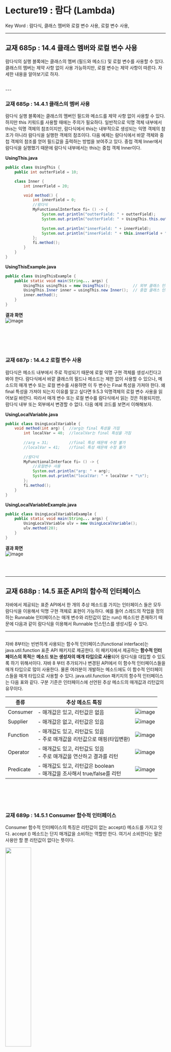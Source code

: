# Lecture19 : 람다 (Lambda)
Key Word : 람다식, 클래스 멤버와 로컬 변수 사용, 로컬 변수 사용,

<hr/>


 ## 교재 685p : 14.4 클래스 멤버와 로컬 변수 사용   
     
 람다식의 실행 블록에는 클래스의 멤버 (필드와 메소드) 및 로컬 변수를 사용할 수 있다. 클래스의 멤버는 제약 사항 없이 사용 가능하지만, 로컬 변수는 제약 사항이 따른다. 자세한 내용을 알아보기로 하자.   
   

<br/>
---
 
 ### 교재 685p : 14.4.1 클래스의 멤버 사용   
       
 람다식 실행 블록에는 클래스의 멤버인 필드와 메소드를 제약 사항 없이 사용할 수 있다. 하지만 this 키워드를 사용할 때에는 주의가 필요하다. 일반적으로 익명 객체 내부에서 this는 익명 객체의 참조이지만, 람다식에서 this는 내부적으로 생성되는 익명 객체의 참조가 아니라 람다식을 실행한 객체의 참조이다. 다음 예제는 람다식에서 바깥 객체와 중첩 객체의 참조를 얻어 필드값을 출력하는 방법을 보여주고 있다. 중첩 객체 Inner에서 람다식을 실행했기 때문에 람다식 내부에서는 this는 중첩 객체 Inner이다.   
    
**UsingThis.java**
```java
public class UsingThis {
	public int outterField = 10;

	class Inner {
		int innerField = 20;

		void method() {
			int innerField = 0;
			//람다식
			MyFunctionalInterface fi= () -> {
				System.out.println("outterField: " + outterField);
				System.out.println("outterField: " + UsingThis.this.outterField + "\n");
				
				System.out.println("innerField: " + innerField);
				System.out.println("innerField: " + this.innerField + "\n");
			};
			fi.method();
		}
	}
}
```

**UsingThisExample.java**
```java
public class UsingThisExample {
	public static void main(String... args) {
		UsingThis usingThis = new UsingThis();			// 외부 클래스 인스턴스 생성
		UsingThis.Inner inner = usingThis.new Inner();	// 중첩 클래스 인스턴스 생성
		inner.method();
	}
}
```
   
**결과 화면**   
![image](https://user-images.githubusercontent.com/84966961/124049824-45e9f280-da54-11eb-8e69-356c160e39f1.png)


<br/><br/>
---
 
 ### 교재 687p : 14.4.2 로컬 변수 사용   
   
 람다식은 메소드 내부에서 주로 작성되기 때문에 로컬 익명 구현 객체를 생성시킨다고 봐야 한다. 람다식에서 바깥 클래스의 필드나 메소드는 제한 없이 사용할 수 있으나, 메소드의 매개 변수 또는 로컬 변수를 사용하면 이 두 변수는 Final 특성을 가져야 한다. 왜 final 특성을 가져야 되는지 이유를 알고 싶다면 9.5.3 익명객체의 로컬 변수 사용을 읽어보길 바란다. 따라서 매개 변수 또는 로컬 변수를 람다식에서 읽는 것은 허용되지만, 람다식 내부 또는 외부에서 변경할 수 없다. 다음 예제 코드를 보면서 이해해보자.   
   
   
**UsingLocalVariable.java**
```java
public class UsingLocalVariable {
	void method(int arg) {  //arg는 final 특성을 가짐
		int localVar = 40; 	//localVar는 final 특성을 가짐
		
		//arg = 31;  		//final 특성 때문에 수정 불가
		//localVar = 41; 	//final 특성 때문에 수정 불가
        
		//람다식
		MyFunctionalInterface fi= () -> {
			//로컬변수 사용
			System.out.println("arg: " + arg); 
			System.out.println("localVar: " + localVar + "\n");
		};
		fi.method();
	}
}
```

**UsingLocalVariableExample.java**
```java
public class UsingLocalVariableExample {
	public static void main(String... args) {
		UsingLocalVariable ulv = new UsingLocalVariable();
		ulv.method(20);
	}
}
```

**결과 화면**   
![image](https://user-images.githubusercontent.com/84966961/124049853-5306e180-da54-11eb-8560-9ea46b9a792d.png)





<br/><br/>
<hr/>

 ## 교재 688p : 14.5 표준 API의 함수적 인터페이스    
   
 자바에서 제공되는 표준 API에서 한 개의 추상 메소드를 가지는 인터페이스 들은 모두 람다식을 이용해서 익명 구현 객체로 표현이 가능하다. 예를 들어 스레드의 작업을 정의하는 Runnable 인터페이스는 매개 변수와 리턴값이 없는 run() 메소드만 존재하기 때문에 다음과 같이 람다식을 이용해서 Runnable 인스턴스를 생성시킬 수 있다.   
   
****
```java

```
   
 자바 8부터는 빈번하게 사용되는 함수적 인터페이스(functional interface)는 java.util.function 표준 API 패키지로 제공한다. 이 패키지에서 제공하는 **함수적 인터페이스의 목적**은 **메소드 또는 생성자의 매개 타입으로 사용**되어 람다식을 대입할 수 있도록 하기 위해서이다. 자바 8 부터 추가되거나 변경된 API에서 이 함수적 인터페이스들을 매개 타입으로 많이 사용한다. 물론 여러분이 개발하는 메소드에도 이 함수적 인터페이스들을 매개 타입으로 사용할 수 있다. java.util.function 패키지의 함수적 인터페이스는 다음 표와 같다. 구분 기준은 인터페이스에 선언된 추상 메소드의 매개값과 리턴값의 유무이다.

| 종류 | 추상 메소드 특징 |   |
|---------|----------|---------|
| Consumer | - 매개값은 있고, 리턴값은 없음 | ![image](https://user-images.githubusercontent.com/84966961/124051115-d295b000-da56-11eb-9719-df201b6eb39d.png) |
| Supplier | - 매개값은 없고, 리턴값은 있음 | ![image](https://user-images.githubusercontent.com/84966961/124051502-9282fd00-da57-11eb-876e-d110be2ff3ab.png) |
| Function | - 매개값도 있고, 리턴값도 있음<br> - 주로 매개값을 리턴값으로 매핑(타입변환) | ![image](https://user-images.githubusercontent.com/84966961/124051490-8f880c80-da57-11eb-812a-3ab2e8c37dc4.png) |
| Operator | - 매개값도 있고, 리턴값도 있음<br> - 주로 매개값을 연산하고 결과를 리턴 | ![image](https://user-images.githubusercontent.com/84966961/124051516-99aa0b00-da57-11eb-897c-d9c51b458e9b.png) |
| Predicate | - 매개값도 있고, 리턴값은 boolean<br> - 매개값을 조사해서 true/false를 리턴 | ![image](https://user-images.githubusercontent.com/84966961/124051524-9d3d9200-da57-11eb-938b-d51acd1dc484.png) |




<br/><br/>
---

 ### 교재 689p : 14.5.1 Consumer 함수적 인터페이스    
   
 Consumer 함수적 인터페이스의 특징은 리턴값이 없는 accept() 메소드를 가지고 잇다. accept () 메소드는 단지 매개값을 소비하는 역할만 한다. 여기서 소비한다는 말은 사용만 할 뿐 리턴값이 없다는 뜻이다.   
   
<img src="https://user-images.githubusercontent.com/84966961/124051115-d295b000-da56-11eb-9719-df201b6eb39d.png" width="40%">   
   
 매개 변수의 타입과 수에 따라서 아래와 같은 Consumer들이 있다.     
   
 인터페이스명 | 추상 메소드 | 설명
--------|--------|---
Consumer | void accept(T t) | 객체 T를 받아 소비
BiConsumer<T, U> | void accept(T t, U u) | 객체 T와 U를 받아 소비
DoubleConsumer | void accept(double value) | double 값을 받아 소비
IntConsumer | void accept(int value) | int값을 받아 소비
LongConsumer | void accept(long value) | long 값을 받아 소비
ObjDoubleConsumer | void accept(T t, double value) | 객체 T와 double 값을 받아 소비
ObjIntConsumer | void accept(T t, int value) | 객체 T와 int 값을 받아 소비
ObjLongConsumer | void accept(T t, long value) | 객체 T와 long 값을 받아 소비
    
 `Consumer<T>` 인터페이스를 타겟 타입으로 하는 람다식은 다음과같이 작성할 수 있다. accept() 메소드는 매개값으로 T 객체 하나를 가지므로 람다식도 한 개의 매개 변수를 사용한다. 타입 파라미터 T에 String이 대입되었기 때문에 람다식의 t 매개 변수 타입은 String이 된다.   

```java
 Consumer<String> consumer = t -> { t를 소비하는 실행문 };
```
   

#### 예제
   
**ConsumerExample.java**
```java
public class ConsumerExample {
	public static void main(String[] args) {
		Consumer<String> consumer = t -> System.out.println(t + "8");
		consumer.accept("java");
		
		BiConsumer<String, String> bigConsumer = (t, u) -> System.out.println(t + u);
		bigConsumer.accept("Java", "8");
		
		DoubleConsumer doubleConsumer = d -> System.out.println("Java" + d);
		doubleConsumer.accept(8.0);
		
		ObjIntConsumer<String> objIntConsumer = (t, i) -> System.out.println(t + i);
		objIntConsumer.accept("Java", 8);
	}
}

```



<br/><br/>
---

 ### 교재 692p : 14.5.2 Supplier 함수적 인터페이스    
   
 Supplier 함수적 인터페이스의 특징은 매개 변수가 없고 리턴값이 있는 getXXX() 메소드를 가지고 있다. 이 메소드들은 실행 후 호출한 곳으로 데이터를 리턴(공급)하는 역할을 한다.   
   
<img src="https://user-images.githubusercontent.com/84966961/124051502-9282fd00-da57-11eb-876e-d110be2ff3ab.png" width="40%">   
   
리턴 타입에 따라서 아래와 같은 Supplier 함수적 인터페이스들이 있다.

인터페이스명 | 추상 메소드 | 설명
-------|--------|---
Supplier | T.get() | T 객체를 리턴
BooleanSupplier | boolean getAsBoolean() | boolean 값을 리턴
DoubleSupplier | double getAsDouble() | double 값을 리턴
IntSupplier | int getAsInt() | int 값을 리턴
LongSupplier | long getAsLong() | long 값을 리턴



#### 예제
   
**SupplierExample.java**
```java
public class SupplierExample {
	public static void main(String[] args) {
		IntSupplier intSupplier = () -> {
			int num = (int) (Math.random() * 6) + 1;
			return num;
		};
		
		int num = intSupplier.getAsInt();			// 1 ~ 6 랜덤 리턴
		System.out.println("눈의 수: " + num);		
	}
}
```







<br/><br/>
---

 ### 교재 693p : 14.5.3 Function 함수적 인터페이스    
   
 Function 함수적 인터페이스의 특징은 매개값과 리턴값이 있는 applyXXX() 메소드를 가지고 있다. 이 메소드 들은 매개값을 리턴값으로 매핑(타입 변환)하는 역할을 한다.   
    
<img src="https://user-images.githubusercontent.com/84966961/124051490-8f880c80-da57-11eb-812a-3ab2e8c37dc4.png" width="40%">   
   
 매개 변수 타입과 리턴 타입에 따라서 아래와 같은 Function 함수적 인터페이스들이 있다.
   
인터페이스명 | 추상메서드 | 설명
-------|-------|---
Function<T,R> | R apply(T t) | 객체 T를 객체 R로 매핑
BiFunction<T,U,R> | R apply(T t, U u) | 객체 T와 U를 객체 R로 매핑
DoubleFunction | R apply(double val) | double 를 객체 R로 매핑
IntFunction | R apply(int val) | int 를 객체 R로 매핑
IntToDoubleFunction | double applyAsdouble(int val) | int를 double로 매핑
IntToLongFunction | long applyAsLong(int val) | int를 long로 매핑
LongToDoubleFunction | double applyAsdouble(long val) | long을 double로 매핑
LongToIntFunction | int applyAsInt(long val) | long을 int로 매핑
ToDoubleBiFunction<T,U> | double applyAsDouble(T t, U u) | 객체 T와 U를 double 로 매핑
ToDoubleFunction | double applyAsdouble(T t) | 객체 T를 double로 매핑
ToIntBiFunction<T,U> | int applyAsInt(T t, U u) | 객체 T와 U를 int로 매핑
ToIntFunction | int applyAsInt(T t) | 객체 T를 int로 매핑
ToLongBiFunction<T,U> | long applyAsLong(T t, U u) | 객체 T와 U를 long으로 매핑
ToLongFunction | long applyAsLong(T t) | 객체 T를 long으로 매핑

**ArrayList**   
 최초 생성시 10개이며 부족할 경우 늘어남. 하지만 이 예제에서는 크기를 고정하여 사용하고 내용을 추가하여 사용할 수 없도록 ArrayList를 사용하는 식이다.   
   
 `Function<T,R>` 인터페이스를 타겟 타입으로 하는 람다식은 다음과 같이 작성할 수 있다. apply() 메소드는 매개값으로 T 객체 하나를 가지므로 람다식도 한 개의 매개 변수를 사용한다. 그리고 apply() 메소드의 리턴타입이 R이므로 람다식 중괄호 {}의 리턴값은 R 객체가 된다. T가 Student 타입이고 R이 String 타입이므로 t 매개 변수 타입은 Student가 되고, 람다식의 중괄호 {}는 String을 리턴해야 한다. t.getName()은 Student 객체의 getName()메소드를 호출해서 학생 이름(String)을 얻는다. return문만 있을 경우 중괄호 {}와 return문은 생략할 수 있다는 것을 이미 배웟다. 다음 코드는 Student 객체를 학생 이름(String)으로 매핑하는 것이다.    
  
```java
Function<Student, String> function = t -> { return t.getName(); };
또는
Function<Student, String> function = t -> t.getName();
```
   
 `ToIntFunction<T>` 인터페이스를 타겟 타입으로 하는 람다식은 다음과 같이 작성할 수 있다. applyAsInt() 메소드는 매개값으로 T 객체 하나를 가지므로 람다식도 한 개의 매개 변수를 사용한다. 그리고 applyAsInt() 메소드의 리턴타입이 int 이므로 람다식 중괄호 {}의 리턴값은 int가 된다. T가 Student 타입이므로 t 매개 변수 타입은 Student가 된다. t.getScore()는 Student 객체의 getScore() 메소드를 호출해서 학생 점수 (int)를 얻는다. 다음 코드는 Student 객체를 학생 점수(int)로 매핑하는 것이라고 볼 수 있다.   
 

```java
ToIntFunction<Student> function = t -> {return t.getScore();}
또는
ToIntFunction<Student> function = t -> t.getScore();
```

#### 예제

 다음 예제는 List에 저장된 학생 객체를 하나씩 꺼내서 이름과 점수를 출력한다. FunctionExample1의 `ToIntFunction<Student>` 매개 변수를 가지고 있으므로 이 메소드들을 호출할 때 매개값으로 람다식을 사용할 수 있다.   

 람다식이 등장하면서 함수 자체를 매개 변수 값으로 사용할 수 있게 되었다. (Function은 함수에서 리턴값이 나오므로 그것을 매개변수로 사용한다.)
`public static void printString(Function<Student, String> function)` 단순히 Student를 String으로 매핑(타입 변환)을 해주는 역할이다.



**FunctionExample1.java**
```java
package function;

import java.util.Arrays;
import java.util.List;
import java.util.function.Function;
import java.util.function.ToIntFunction;

public class FunctionExample1 {
	private static List<Student> list = Arrays.asList(
		new Student("홍길동", 90, 96),
		new Student("신용권", 95, 93)
	);
	
	public static void printString(Function<Student, String> function) { // 매
		for(Student student : list) {
			System.out.print(function.apply(student) + " ");
		}
		System.out.println();
	}
	
	public static void printInt(ToIntFunction<Student> function) {
		for(Student student : list) {
			System.out.print(function.applyAsInt(student) + " ");
		}
		System.out.println();
	}
	
	public static void main(String[] args) {
		System.out.println("[학생 이름]");
		printString( t -> t.getName() );
		
		System.out.println("[영어 점수]");
		printInt( t -> t.getEnglishScore() );
		
		System.out.println("[수학 점수]");
		printInt( t -> t.getMathScore() );
	}
}
```

다음 예제는 List에 저장된 학생 객체를 하나씩 꺼내어 영어 점수와 수학 점수의 평균값을 산출한다. 

 향상된 for문을 이용해서 해당 점수의 평균을 낸다.

**FunctionExample2.java**
```java
public class FunctionExample2 {
	private static List<Student> list = Arrays.asList(
		new Student("홍길동", 90, 96),
		new Student("신용권", 95, 93)
	);
	
	private static List<Student> list2 = Arrays.asList(
			new Student("조영민", 100, 97),
			new Student("음동원", 95, 93)
		);
		
	public static double avg(List<Student> list, ToIntFunction<Student> function) {		// 향상된 포문을 돌면서 총 점수 구함.
		int sum = 0;
		for(Student student : list) {
			sum += function.applyAsInt(student);
		}
		double avg = (double) sum / list.size();
		return avg;
	}
	
	public static void main(String[] args) {
		double englishAvg = avg(list, s -> s.getEnglishScore() );
		System.out.println("1반 영어 평균 점수: " + englishAvg);
		
		double englishAvg2 = avg(list2, s -> s.getEnglishScore() );
		System.out.println("2반 영어 평균 점수: " + englishAvg2);
		
		double mathAvg = avg(list, s -> s.getMathScore() );
		System.out.println("수학 평균 점수: " + mathAvg);
	}
}
```

#### 반의 학생별 평균 점수 구하기
   
 반의 학생별 평균 점수도 구해보고 싶어서 다음과 같이 연습삼아 작성해보았다.   
   
```java
public class FunctionExample2 {
	private static List<Student> list = Arrays.asList(
		new Student("홍길동", 90, 96),
		new Student("신용권", 95, 93)
	);
	
	private static List<Student> list2 = Arrays.asList(
			new Student("조영민", 100, 97),
			new Student("음동원", 95, 93)
		);
		
	public static double avg(List<Student> list, ToIntFunction<Student> function) {		// 향상된 포문을 돌면서 총 점수 구함.
		int sum = 0;
		for(Student student : list) {
			sum += function.applyAsInt(student);
		}
		double avg = (double) sum / list.size();
		return avg;
	}
	
	public static void groupAvg(List<Student> list) {
		int sum = 0;
		for (int i = 0; i < list.size(); i++) {
			Student s = list.get(i);
			int avg = (s.getEnglishScore() + s.getMathScore())/2;
			System.out.println((i+1) + "번 학생 " +s.getName()+"의 평균 점수 : " + avg);
		}
		
	}
	
	public static void main(String[] args) {
		double englishAvg = avg(list, s -> s.getEnglishScore() );
		System.out.println("1반 영어 평균 점수: " + englishAvg);
		
		double englishAvg2 = avg(list2, s -> s.getEnglishScore() );
		System.out.println("2반 영어 평균 점수: " + englishAvg2);
		
		double mathAvg = avg(list, s -> s.getMathScore() );
		System.out.println("수학 평균 점수: " + mathAvg);
		
		System.out.println("");
		System.out.println("1반 학생별 평균");
		groupAvg(list);
	}
}
```


<br/><br/>
---

 ### 교재 697p : 14.5.4 Operator 함수적 인터페이스    
   
 Operator 함수적 인터페이스는 Function과 동일하게 매개 변수와 리턴값이 있는 applyXXX() 메소드를 가지고 있다. 하지만 이 메소드들은 매개값을 리턴값으로 매핑(타입 변환)하는 역할보다는 매개값을 이용해서 연산을 수행한 후 동일한 타입으로 리턴값을 제공하는 역할을 한다.   
   

   
매개 변수의 타입과 수에 아래와 같은 Operator 함수적 인터페이스들이 있다.

인터페이스명 | 추상메서드 | 설명
-------|-------|---
BinaryOperator | BiFunction<T,U,R>의 하위 인터페이스 | T와 U를 연산한 후 R 리턴
UnaryOperator | Function<T,R>의 하위 인터페이스 | T를 연산한 후 R 리턴
DoubleBinaryOperator | double applyAsDouble(double, double) | 두 개의 double 연산
DoubleUnaryOperator | double applyAsDouble(double) | 한 개의 double 연산
IntBinaryOperator | int applyAsInt(int,int) | 두 개의 int 연산
IntUnaryOperator | int applyAsInt(int) | 한 개의 int 연산
LongBinaryOperator | long applyAsLong(long, long) | 두 개의 long 연산
LongUnaryOperator | long applyAsLong(long) | 한 개의 long 연산







인터페이스명 | 추상 메소드 | 설명
-------|--------|---
Predicate | boolean test(T t) | 객체 T를 조사
BiPredicate<T, U> | boolean test(T t, U u) | 객체 T와 U를 비교 조사
DoublePredicate | boolean test(double value) | double 값을 조사
IntPredicate | boolean test(int value) | int 값을 조사
LongPredicate | boolean test(long value) | long 값을 조사



종류 | 함수적 인터페이스 | andThen() | compose()
---|-----------|-----------|----------
Consumer | Consumer | O | 
BiConsumer<T, U> | O | 
DoubleConsumer | O | 
IntConsumer | O | 
LongConsumer | O | 
Function | Function<T, R> | O | O
BiFunction<T, U, R> | O | 
Operator | BinaryOperator | O | 
DoubleUnaryOperator | O | O
IntUnaryOperator | O | O
LongUnaryOperator | O | O





















